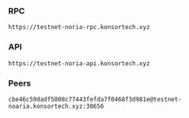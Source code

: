 ### RPC
```
https://testnet-noria-rpc.konsortech.xyz
```

### API
```
https://testnet-noria-api.konsortech.xyz
```

### Peers
```
cbe46c59dadf5008c77443fefda7f0468f3d981e@testnet-noaria.konsortech.xyz:30656
```
